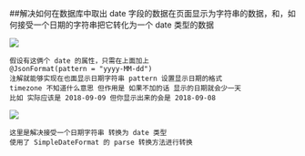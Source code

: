 ##解决如何在数据库中取出 date 字段的数据在页面显示为字符串的数据，和，如何接受一个日期的字符串把它转化为一个 date 类型的数据

![](https://i.imgur.com/lII81t3.png)

	假设有这俩个 date 的属性，只需在上面加上 
	@JsonFormat(pattern = "yyyy-MM-dd")
	注解就能够实现在也面显示日期字符串 pattern 设置显示日期的格式
	timezone 不知道什么意思 但作用是 如果不加的话 显示的日期就会少一天
	比如 实际应该是 2018-09-09 但你显示出来的会是 2018-09-08

![](https://i.imgur.com/zkR7pzn.png)

	这里是解决接受一个日期字符串 转换为 date 类型
	使用了 SimpleDateFormat 的 parse 转换方法进行转换